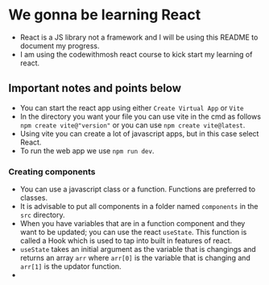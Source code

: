 # We gonna be learning React
- React is a JS library not a framework and I will be using this README to document my progress.
- I am using the codewithmosh react course to kick start my learning of react.

## Important notes and points below
- You can start the react app using either `Create Virtual App` or `Vite`
- In the directory you want your file you can use vite in the cmd as follows `npm create vite@"version"` or 
  you can use `npm create vite@latest`.
- Using vite you can create a lot of javascript apps, but in this case select React.
- To run the web app we use `npm run dev`.

### Creating components
- You can use a javascript class or a function. Functions are preferred to classes.
- It is advisable to put all components in a folder named `components` in the `src` directory.
- When you have variables that are in a function component and they want to be updated; you can use the react 
  `useState`. This function is called a Hook which is used to tap into built in features of react.
- `useState` takes an initial argument as the variable that is changings and returns an array `arr` where
   `arr[0]` is the variable that is changing and `arr[1]` is the updator function.
- 
